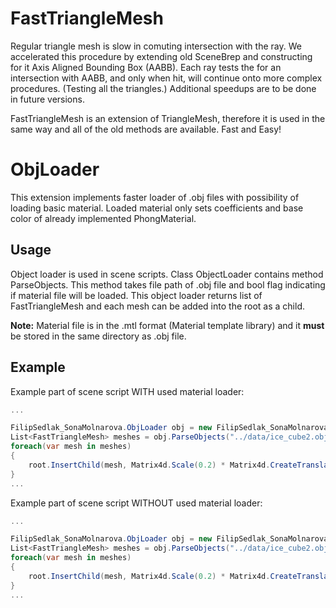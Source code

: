# FastTriangleMesh

Regular triangle mesh is slow in comuting intersection with the ray.
We accelerated this procedure by extending old SceneBrep and
constructing for it Axis Aligned Bounding Box (AABB).
Each ray tests the for an intersection with AABB, and only when hit,
will continue onto more complex procedures. (Testing all the triangles.)
Additional speedups are to be done in future versions.

FastTriangleMesh is an extension of TriangleMesh, therefore it is used in the same way
and all of the old methods are available. Fast and Easy!

# ObjLoader
This extension implements faster loader of .obj files with possibility of loading basic material. Loaded material only sets coefficients and base color of already implemented PhongMaterial.

## Usage
Object loader is used in scene scripts. Class ObjectLoader contains method ParseObjects. This method takes file path of .obj file and bool flag indicating if material file will be loaded. This object loader returns list of FastTriangleMesh and each mesh can be added into the root as a child.

**Note:** Material file is in the .mtl format (Material template library) and it **must** be stored in the same directory as .obj file. 

## Example
Example part of scene script WITH used material loader:

```csharp
...

FilipSedlak_SonaMolnarova.ObjLoader obj = new FilipSedlak_SonaMolnarova.ObjLoader();
List<FastTriangleMesh> meshes = obj.ParseObjects("../data/ice_cube2.obj", true);
foreach(var mesh in meshes)
{
    root.InsertChild(mesh, Matrix4d.Scale(0.2) * Matrix4d.CreateTranslation(1.5, -0.7, -0.5));
}
...
```

Example part of scene script WITHOUT used material loader:

```csharp
...

FilipSedlak_SonaMolnarova.ObjLoader obj = new FilipSedlak_SonaMolnarova.ObjLoader();
List<FastTriangleMesh> meshes = obj.ParseObjects("../data/ice_cube2.obj", false);
foreach(var mesh in meshes)
{    
    root.InsertChild(mesh, Matrix4d.Scale(0.2) * Matrix4d.CreateTranslation(1.5, -0.7, -0.5));
}
...
```
